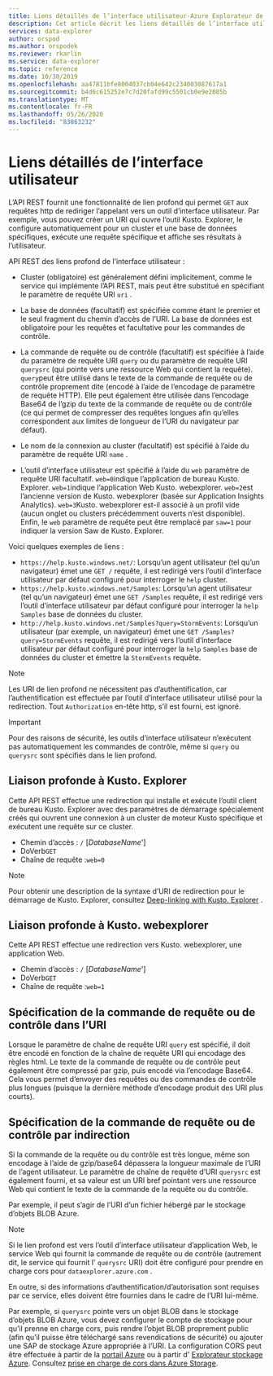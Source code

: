 ```yaml
---
title: Liens détaillés de l’interface utilisateur-Azure Explorateur de données | Microsoft Docs
description: Cet article décrit les liens détaillés de l’interface utilisateur dans Azure Explorateur de données.
services: data-explorer
author: orspod
ms.author: orspodek
ms.reviewer: rkarlin
ms.service: data-explorer
ms.topic: reference
ms.date: 10/30/2019
ms.openlocfilehash: aa47811bfe8004037cb04e642c234003087617a1
ms.sourcegitcommit: b4d6c615252e7c7d20fafd99c5501cb0e9e2085b
ms.translationtype: MT
ms.contentlocale: fr-FR
ms.lasthandoff: 05/26/2020
ms.locfileid: "83863232"
---
```

# <a name="ui-deep-links"></a>Liens détaillés de l’interface utilisateur

L’API REST fournit une fonctionnalité de lien profond qui permet `GET` aux requêtes http de rediriger l’appelant vers un outil d’interface utilisateur. Par exemple, vous pouvez créer un URI qui ouvre l’outil Kusto. Explorer, le configure automatiquement pour un cluster et une base de données spécifiques, exécute une requête spécifique et affiche ses résultats à l’utilisateur.

API REST des liens profond de l’interface utilisateur :

* Cluster (obligatoire) est généralement défini implicitement, comme le service qui implémente l’API REST, mais peut être substitué en spécifiant le paramètre de requête URI `uri` .

* La base de données (facultatif) est spécifiée comme étant le premier et le seul fragment du chemin d’accès de l’URI. La base de données est obligatoire pour les requêtes et facultative pour les commandes de contrôle.

* La commande de requête ou de contrôle (facultatif) est spécifiée à l’aide du paramètre de requête URI `query` ou du paramètre de requête URI `querysrc` (qui pointe vers une ressource Web qui contient la requête).
  `query`peut être utilisé dans le texte de la commande de requête ou de contrôle proprement dite (encodé à l’aide de l’encodage de paramètre de requête HTTP). Elle peut également être utilisée dans l’encodage Base64 de l’gzip du texte de la commande de requête ou de contrôle (ce qui permet de compresser des requêtes longues afin qu’elles correspondent aux limites de longueur de l’URI du navigateur par défaut).

* Le nom de la connexion au cluster (facultatif) est spécifié à l’aide du paramètre de requête URI `name` .

* L’outil d’interface utilisateur est spécifié à l’aide du `web` paramètre de requête URI facultatif.
  `web=0`indique l’application de bureau Kusto. Explorer. `web=1`indique l’application Web Kusto. webexplorer.
  `web=2`est l’ancienne version de Kusto. webexplorer (basée sur Application Insights Analytics). `web=3`Kusto. webexplorer est-il associé à un profil vide (aucun onglet ou clusters précédemment ouverts n’est disponible). Enfin, le `web` paramètre de requête peut être remplacé par `saw=1` pour indiquer la version Saw de Kusto. Explorer.

Voici quelques exemples de liens :

* `https://help.kusto.windows.net/`: Lorsqu’un agent utilisateur (tel qu’un navigateur) émet une `GET /` requête, il est redirigé vers l’outil d’interface utilisateur par défaut configuré pour interroger le `help` cluster.
* `https://help.kusto.windows.net/Samples`: Lorsqu’un agent utilisateur (tel qu’un navigateur) émet une `GET /Samples` requête, il est redirigé vers l’outil d’interface utilisateur par défaut configuré pour interroger la `help` `Samples` base de données du cluster.
* `http://help.kusto.windows.net/Samples?query=StormEvents`: Lorsqu’un utilisateur (par exemple, un navigateur) émet une `GET /Samples?query=StormEvents` requête, il est redirigé vers l’outil d’interface utilisateur par défaut configuré pour interroger la `help` `Samples` base de données du cluster et émettre la `StormEvents` requête.

> [!NOTE]
> Les URI de lien profond ne nécessitent pas d’authentification, car l’authentification est effectuée par l’outil d’interface utilisateur utilisé pour la redirection.
> Tout `Authorization` en-tête http, s’il est fourni, est ignoré.

> [!IMPORTANT]
> Pour des raisons de sécurité, les outils d’interface utilisateur n’exécutent pas automatiquement les commandes de contrôle, même si `query` ou `querysrc` sont spécifiés dans le lien profond.

## <a name="deep-linking-to-kustoexplorer"></a>Liaison profonde à Kusto. Explorer

Cette API REST effectue une redirection qui installe et exécute l’outil client de bureau Kusto. Explorer avec des paramètres de démarrage spécialement créés qui ouvrent une connexion à un cluster de moteur Kusto spécifique et exécutent une requête sur ce cluster.

* Chemin d’accès : `/` [*DatabaseName*']
* DoVerb`GET`
* Chaîne de requête :`web=0`

> [!NOTE]
> Pour obtenir une description de la syntaxe d’URI de redirection pour le démarrage de Kusto. Explorer, consultez [Deep-linking with Kusto. Explorer](../../tools/kusto-explorer-using.md#deep-linking-queries) .

## <a name="deep-linking-to-kustowebexplorer"></a>Liaison profonde à Kusto. webexplorer

Cette API REST effectue une redirection vers Kusto. webexplorer, une application Web.

* Chemin d’accès : `/` [*DatabaseName*']
* DoVerb`GET`
* Chaîne de requête :`web=1`

## <a name="specifying-the-query-or-control-command-in-the-uri"></a>Spécification de la commande de requête ou de contrôle dans l’URI

Lorsque le paramètre de chaîne de requête URI `query` est spécifié, il doit être encodé en fonction de la chaîne de requête URI qui encodage des règles html. Le texte de la commande de requête ou de contrôle peut également être compressé par gzip, puis encodé via l’encodage Base64. Cela vous permet d’envoyer des requêtes ou des commandes de contrôle plus longues (puisque la dernière méthode d’encodage produit des URI plus courts).

## <a name="specifying-the-query-or-control-command-by-indirection"></a>Spécification de la commande de requête ou de contrôle par indirection

Si la commande de la requête ou du contrôle est très longue, même son encodage à l’aide de gzip/base64 dépassera la longueur maximale de l’URI de l’agent utilisateur. Le paramètre de chaîne de requête d’URI `querysrc` est également fourni, et sa valeur est un URI bref pointant vers une ressource Web qui contient le texte de la commande de la requête ou du contrôle.

Par exemple, il peut s’agir de l’URI d’un fichier hébergé par le stockage d’objets BLOB Azure.

> [!NOTE]
> Si le lien profond est vers l’outil d’interface utilisateur d’application Web, le service Web qui fournit la commande de requête ou de contrôle (autrement dit, le service qui fournit l' `querysrc` URI) doit être configuré pour prendre en charge cors pour `dataexplorer.azure.com` .
>
> En outre, si des informations d’authentification/d’autorisation sont requises par ce service, elles doivent être fournies dans le cadre de l’URI lui-même.
>
> Par exemple, si `querysrc` pointe vers un objet BLOB dans le stockage d’objets BLOB Azure, vous devez configurer le compte de stockage pour qu’il prenne en charge cors, puis rendre l’objet BLOB proprement public (afin qu’il puisse être téléchargé sans revendications de sécurité) ou ajouter une SAP de stockage Azure appropriée à l’URI. La configuration CORS peut être effectuée à partir de la [portail Azure](https://portal.azure.com/) ou à partir d' [Explorateur stockage Azure](https://azure.microsoft.com/features/storage-explorer/).
> Consultez [prise en charge de cors dans Azure Storage](https://docs.microsoft.com/rest/api/storageservices/cross-origin-resource-sharing--cors--support-for-the-azure-storage-services).

